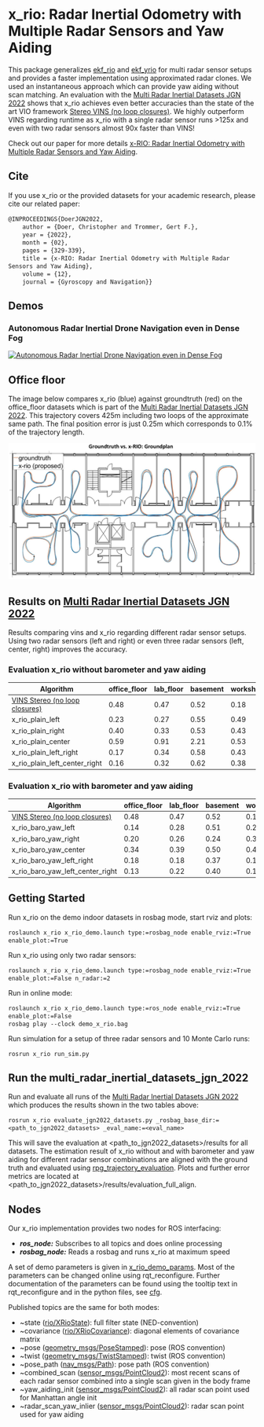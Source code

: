 # x_rio: Radar Inertial Odometry with Multiple Radar Sensors and Yaw Aiding

This package generalizes [ekf_rio](../ekf_rio) and [ekf_yrio](../ekf_yrio) for multi radar sensor setups and provides a faster implementation using approximated radar clones.
We used an instantaneous approach which can provide yaw aiding without scan matching.
An evaluation with the [Multi Radar Inertial Datasets JGN 2022](https://christopherdoer.github.io/datasets/multi_radar_inertial_datasets_JGN2022) shows that x_rio achieves even better accuracies than the state of the art VIO framework [Stereo VINS (no loop closures)](https://github.com/HKUST-Aerial-Robotics/VINS-Fusion).
We highly outperform VINS regarding runtime as x_rio with a single radar sensor runs >125x and even with two radar sensors almost 90x faster than VINS!

Check out our paper for more details [x-RIO: Radar Inertial Odometry with Multiple Radar Sensors and Yaw Aiding](https://christopherdoer.github.io/publication/2022_02_JGN2022).

## Cite
If you use x_rio or the provided datasets for your academic research, please cite our related paper:

~~~[bibtex]
@INPROCEEDINGS{DoerJGN2022,
    author = {Doer, Christopher and Trommer, Gert F.},
    year = {2022},
    month = {02},
    pages = {329-339},
    title = {x-RIO: Radar Inertial Odometry with Multiple Radar Sensors and Yaw Aiding},
    volume = {12},
    journal = {Gyroscopy and Navigation}}
~~~
## Demos

### Autonomous Radar Inertial Drone Navigation even in Dense Fog 
[![Autonomous Radar Inertial Drone Navigation even in Dense Fog](http://img.youtube.com/vi/FjsV1TouY-A/0.jpg)](https://www.youtube.com/watch?v=FjsV1TouY-A "Autonomous Radar Inertial Drone Navigation even in Dense Fog")

## Office floor
The image below compares x_rio (blue) against groundtruth (red) on the office_floor datasets which is part of the [Multi Radar Inertial Datasets JGN 2022](https://christopherdoer.github.io/datasets/multi_radar_inertial_datasets_JGN2022).
This trajectory covers 425m including two loops of the approximate same path.
The final position error is just 0.25m which corresponds to 0.1% of the trajectory length.

![image](res/demo_result_office_floor.jpg)


## Results on  [Multi Radar Inertial Datasets JGN 2022](https://christopherdoer.github.io/datasets/multi_radar_inertial_datasets_JGN2022)
Results comparing vins and x_rio regarding different radar sensor setups.
Using two radar sensors (left and right) or even three radar sensors (left, center, right) improves the accuracy.

### Evaluation x_rio without barometer and yaw aiding
| Algorithm | office_floor | lab_floor | basement | workshop | Mean 
--- | --- | --- | --- | --- | --- |
[VINS Stereo (no loop closures)](https://github.com/HKUST-Aerial-Robotics/VINS-Fusion) |0.48|0.47|0.52|0.18|0.41
x_rio_plain_left |0.23|0.27|0.55|0.49|0.39
x_rio_plain_right |0.40|0.33|0.53|0.43|0.42
x_rio_plain_center |0.59|0.91|2.21|0.53|1.06
x_rio_plain_left_right |0.17|0.34|0.58|0.43|0.38
x_rio_plain_left_center_right |0.16|0.32|0.62|0.38|0.37

### Evaluation x_rio with barometer and yaw aiding
| Algorithm | office_floor | lab_floor | basement | workshop | Mean 
--- | --- | --- | --- | --- | --- |
[VINS Stereo (no loop closures)](https://github.com/HKUST-Aerial-Robotics/VINS-Fusion) |0.48|0.47|0.52|0.18|0.41
x_rio_baro_yaw_left |0.14|0.28|0.51|0.22|0.29
x_rio_baro_yaw_right |0.20|0.26|0.24|0.31|0.25
x_rio_baro_yaw_center |0.34|0.39|0.50|0.40|0.41
x_rio_baro_yaw_left_right |0.18|0.18|0.37|0.18|0.23
x_rio_baro_yaw_left_center_right |0.13|0.22|0.40|0.19|0.24

## Getting Started

Run x_rio on the demo indoor datasets in rosbag mode, start rviz and plots:

~~~[shell]
roslaunch x_rio x_rio_demo.launch type:=rosbag_node enable_rviz:=True enable_plot:=True
~~~

Run x_rio using only two radar sensors:

~~~[shell]
roslaunch x_rio x_rio_demo.launch type:=rosbag_node enable_rviz:=True enable_plot:=False n_radar:=2
~~~

Run in online mode:

~~~[shell]
roslaunch x_rio x_rio_demo.launch type:=ros_node enable_rviz:=True enable_plot:=False
rosbag play --clock demo_x_rio.bag
~~~

Run simulation for a setup of three radar sensors and 10 Monte Carlo runs:

~~~[shell]
rosrun x_rio run_sim.py 
~~~

## Run the multi_radar_inertial_datasets_jgn_2022
Run and evaluate all runs of the  [Multi Radar Inertial Datasets JGN 2022](https://christopherdoer.github.io/datasets/multi_radar_inertial_datasets_JGN2022) which produces the results shown in the two tables above:

~~~[shell]
rosrun x_rio evaluate_jgn2022_datasets.py _rosbag_base_dir:=<path_to_jgn2022_datasets> _eval_name:=<eval_name>
~~~

This will save the evaluation at <path_to_jgn2022_datasets>/results for all datasets.
The estimation result of x_rio without and with barometer and yaw aiding for different radar sensor combinations are aligned with the ground truth and evaluated using 
[rpg_trajectory_evaluation](https://github.com/christopherdoer/rpg_trajectory_evaluation). 
Plots and further error metrics are located at <path_to_jgn2022_datasets>/results/evaluation_full_align.


## Nodes

Our x_rio implementation provides two nodes for ROS interfacing:
- ***ros_node:*** Subscribes to all topics and does online processing
- ***rosbag_node:*** Reads a rosbag and runs x_rio at maximum speed

A set of demo parameters is given in [x_rio_demo_params](./config/x_rio_demo_params.yaml).
Most of the parameters can be changed online using rqt_reconfigure. Further documentation of the parameters can be found using the tooltip text in rqt_reconfigure
and in the python files, see [cfg](./cfg).

Published topics are the same for both modes:
- ~state ([rio/XRioState](./msg/XRioState.msg)): full filter state (NED-convention)
- ~covariance ([rio/XRioCovariance](./msg/XRioCovariance.msg)): diagonal elements of covariance matrix
- ~pose ([geometry_msgs/PoseStamped](http://docs.ros.org/en/api/geometry_msgs/html/msg/PoseStamped.html])): pose (ROS convention)
- ~twist ([geometry_msgs/TwistStamped](http://docs.ros.org/en/api/geometry_msgs/html/msg/TwistStamped.html])): twist (ROS convention)
- ~pose_path ([nav_msgs/Path](http://docs.ros.org/en/api/nav_msgs/html/msg/Path.html)): pose path (ROS convention)
- ~combined_scan ([sensor_msgs/PointCloud2](http://docs.ros.org/en/api/sensor_msgs/html/msg/PointCloud2.html)): most recent scans of each radar sensor combined into a single scan given in the body frame
- ~yaw_aiding_init ([sensor_msgs/PointCloud2](http://docs.ros.org/en/api/sensor_msgs/html/msg/PointCloud2.html)): all radar scan point used for Manhattan angle init
- ~radar_scan_yaw_inlier ([sensor_msgs/PointCloud2](http://docs.ros.org/en/api/sensor_msgs/html/msg/PointCloud2.html)): radar scan point used for yaw aiding
